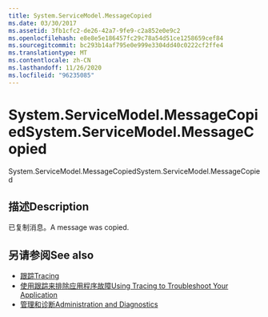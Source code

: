 ```yaml
---
title: System.ServiceModel.MessageCopied
ms.date: 03/30/2017
ms.assetid: 3fb1cfc2-de26-42a7-9fe9-c2a852e0e9c2
ms.openlocfilehash: e8e8e5e186457fc29c78a54d51ce1258659cef84
ms.sourcegitcommit: bc293b14af795e0e999e3304dd40c0222cf2ffe4
ms.translationtype: MT
ms.contentlocale: zh-CN
ms.lasthandoff: 11/26/2020
ms.locfileid: "96235085"
---
```

# <a name="systemservicemodelmessagecopied"></a><span data-ttu-id="b6ecf-102">System.ServiceModel.MessageCopied</span><span class="sxs-lookup"><span data-stu-id="b6ecf-102">System.ServiceModel.MessageCopied</span></span>

<span data-ttu-id="b6ecf-103">System.ServiceModel.MessageCopied</span><span class="sxs-lookup"><span data-stu-id="b6ecf-103">System.ServiceModel.MessageCopied</span></span>  
  
## <a name="description"></a><span data-ttu-id="b6ecf-104">描述</span><span class="sxs-lookup"><span data-stu-id="b6ecf-104">Description</span></span>  

 <span data-ttu-id="b6ecf-105">已复制消息。</span><span class="sxs-lookup"><span data-stu-id="b6ecf-105">A message was copied.</span></span>  
  
## <a name="see-also"></a><span data-ttu-id="b6ecf-106">另请参阅</span><span class="sxs-lookup"><span data-stu-id="b6ecf-106">See also</span></span>

- [<span data-ttu-id="b6ecf-107">跟踪</span><span class="sxs-lookup"><span data-stu-id="b6ecf-107">Tracing</span></span>](index.md)
- [<span data-ttu-id="b6ecf-108">使用跟踪来排除应用程序故障</span><span class="sxs-lookup"><span data-stu-id="b6ecf-108">Using Tracing to Troubleshoot Your Application</span></span>](using-tracing-to-troubleshoot-your-application.md)
- [<span data-ttu-id="b6ecf-109">管理和诊断</span><span class="sxs-lookup"><span data-stu-id="b6ecf-109">Administration and Diagnostics</span></span>](../index.md)

